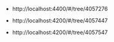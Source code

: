 * http://localhost:4400/#/tree/4057276

* http://localhost:4200/#/tree/4057447

* http://localhost:4200/#/tree/4057547

